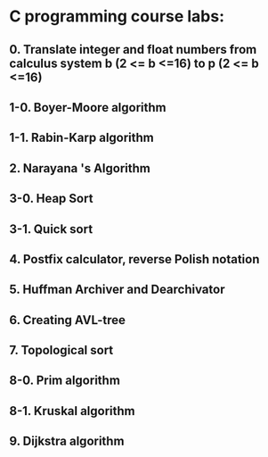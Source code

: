 ﻿# C programming course labs:
## 0.   Translate integer and float numbers from calculus system b (2 <= b <=16) to p (2 <= b <=16)
## 1-0. Boyer-Moore algorithm
## 1-1. Rabin-Karp algorithm
## 2.   Narayana 's Algorithm
## 3-0. Heap Sort
## 3-1. Quick sort
## 4.   Postfix calculator, reverse Polish notation
## 5.   Huffman Archiver and Dearchivator
## 6.   Creating AVL-tree
## 7.   Topological sort
## 8-0. Prim algorithm
## 8-1. Kruskal algorithm
## 9.   Dijkstra algorithm